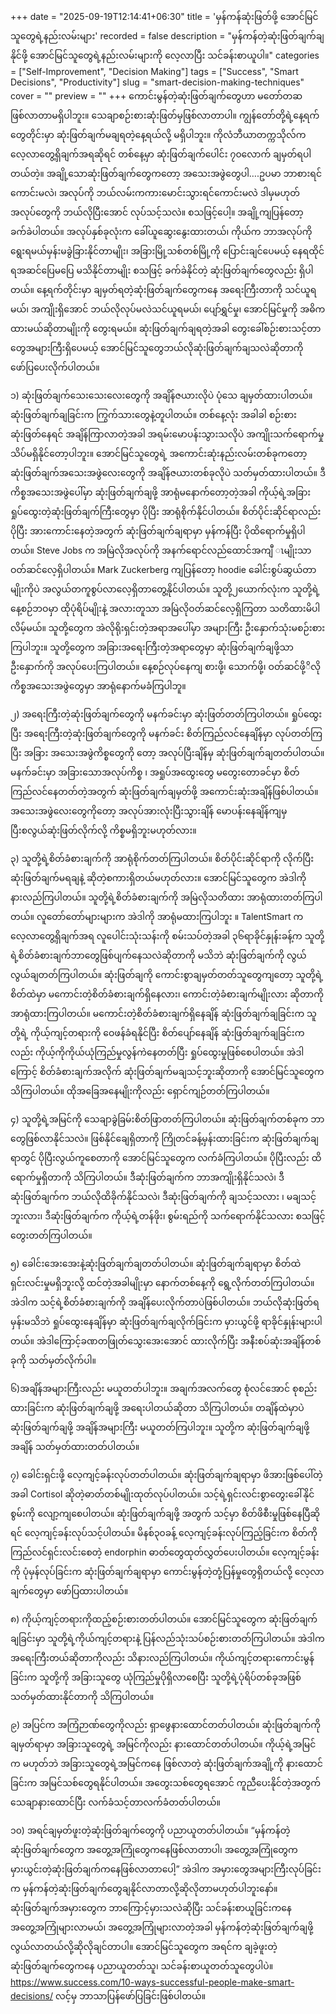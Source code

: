 +++
date = "2025-09-19T12:14:41+06:30"
title = 'မှန်ကန်ဆုံးဖြတ်ဖို့ အောင်မြင်သူတွေရဲ့နည်းလမ်းများ'
recorded = false
description = "မှန်ကန်တဲ့ဆုံးဖြတ်ချက်ချနိုင်ဖို့ အောင်မြင်သူတွေရဲ့နည်းလမ်းများကို လေ့လာပြီး သင်ခန်းစာယူပါ။"
categories = ["Self-Improvement", "Decision Making"]
tags = ["Success", "Smart Decisions", "Productivity"]
slug = "smart-decision-making-techniques"
cover = ""
preview = ""
+++
ကောင်းမွန်တဲ့ဆုံးဖြတ်ချက်တွေဟာ မတော်တဆဖြစ်လာတာမရှိပါဘူး။ သေချာစဉ်းစားဆုံးဖြတ်မှဖြစ်လာတာပါ။ ကျွန်တော်တို့ရဲ့နေ့ရက်တွေတိုင်းမှာ ဆုံးဖြတ်ချက်မချရတဲ့နေ့ရယ်လို့ မရှိပါဘူး။ ကိုလံဘီယာတက္ကသိုလ်က လေ့လာတွေ့ရှိချက်အရဆိုရင် တစ်နေ့မှာ ဆုံးဖြတ်ချက်ပေါင်း ၇၀လောက် ချမှတ်ရပါတယ်တဲ့။
အချို့သောဆုံးဖြတ်ချက်တွေကတော့ အသေးအဖွဲတွေပါ….ဥပမာ ဘာစားရင်ကောင်းမလဲ၊ အလုပ်ကို ဘယ်လမ်းကကားမောင်းသွားရင်ကောင်းမလဲ ဒါမှမဟုတ် အလုပ်တွေကို ဘယ်လိုပြီးအောင် လုပ်သင့်သလဲ။ စသဖြင့်ပေါ့။ အချို့ကျပြန်တော့ ခက်ခဲပါတယ်။ အလုပ်နှစ်ခုလုံးက ခေါ်ယူဆွေးနွေးထားတယ်၊ ကိုယ်က ဘာအလုပ်ကိုရွေးရမယ်မှန်းမခွဲခြားနိုင်တာမျိုး၊ အခြားမြို့သစ်တစ်မြို့ကို ပြောင်းချင်ပေမယ့် နေရထိုင်ရအဆင်ပြေမပြေ မသိနိုင်တာမျိုး စသဖြင့် ခက်ခဲနိုင်တဲ့ ဆုံးဖြတ်ချက်တွေလည်း ရှိပါတယ်။
နေ့ရက်တိုင်းမှာ ချမှတ်ရတဲ့ဆုံးဖြတ်ချက်တွေကနေ အရေးကြီးတာကို သင်ယူရမယ်၊ အကျိုးရှိအောင် ဘယ်လိုလုပ်မလဲသင်ယူရမယ်၊ ပျော်ရွှင်မှု၊ အောင်မြင်မှုကို အဓိက ထားမယ်ဆိုတာမျိုးကို တွေးရမယ်။
ဆုံးဖြတ်ချက်ချရတဲ့အခါ တွေးခေါ်စဉ်းစားသင့်တာတွေအများကြီးရှိပေမယ့် အောင်မြင်သူတွေဘယ်လိုဆုံးဖြတ်ချက်ချသလဲဆိုတာကို ဖော်ပြပေးလိုက်ပါတယ်။

၁) ဆုံးဖြတ်ချက်သေးသေးလေးတွေကို အချိန်ဇယားလိုပဲ ပုံသေ ချမှတ်ထားပါတယ်။
ဆုံးဖြတ်ချက်ချခြင်းက ကြွက်သားတွေနဲ့တူပါတယ်။ တစ်နေ့လုံး အခါခါ စဉ်းစားဆုံးဖြတ်နေရင် အချိန်ကြာလာတဲ့အခါ အရမ်းမောပန်းသွားသလိုပဲ အကျိုးသက်ရောက်မှုသိပ်မရှိနိုင်တော့ပါဘူး။ အောင်မြင်သူတွေရဲ့ အကောင်းဆုံးနည်းလမ်းတစ်ခုကတော့ ဆုံးဖြတ်ချက်အသေးအဖွဲလေးတွေကို အချိန်ဇယားတစ်ခုလိုပဲ သတ်မှတ်ထားပါတယ်။ ဒီကိစ္စအသေးအဖွဲပေါ်မှာ ဆုံးဖြတ်ချက်ချဖို့ အာရုံမနောက်တော့တဲ့အခါ ကိုယ့်ရဲ့အခြားရှုပ်ထွေးတဲ့ဆုံးဖြတ်ချက်ကြီးတွေမှာ ပိုပြီး အာရုံစိုက်နိုင်ပါတယ်။ စိတ်ပိုင်းဆိုင်ရာလည်း ပိုပြီး အားကောင်းနေတဲ့အတွက် ဆုံးဖြတ်ချက်ချရာမှာ မှန်ကန်ပြီး ပိုထိရောက်မှုရှိပါတယ်။ Steve Jobs က အမြဲလိုအလုပ်ကို အနက်ရောင်လည်ထောင်အကျီ ၤမျိုးသာ ဝတ်ဆင်လေ့ရှိပါတယ်။ Mark Zuckerberg ကျပြန်တော့ hoodie ခေါင်းစွပ်ဆွယ်တာမျိုးကိုပဲ အလွယ်တကူစွပ်လာလေ့ရှိတာတွေ့နိုင်ပါတယ်။ သူတို့၂ယောက်လုံးက သူတို့ရဲ့နေ့စဉ်ဘဝမှာ ထိုပုံရိပ်မျိုးနဲ့ အလားတူသာ အမြဲလိုဝတ်ဆင်လေ့ရှိကြတာ သတိထားမိပါလိမ့်မယ်။ သူတို့တွေက အဲလိုရိုးရှင်းတဲ့အရာအပေါ်မှာ အများကြီး ဦးနှောက်သုံးမစဉ်းစားကြပါဘူး။ သူတို့တွေက အခြားအရေးကြီးတဲ့အရာတွေမှာ ဆုံးဖြတ်ချက်ချဖို့သာ ဦးနှောက်ကို အလုပ်ပေးကြပါတယ်။ နေ့စဉ်လုပ်နေကျ စားဖို့၊ သောက်ဖို့၊ ဝတ်ဆင်ဖို့ိလို ကိစ္စအသေးအဖွဲတွေမှာ အာရုံနောက်မခံကြပါဘူ။

၂) အရေးကြီးတဲ့ဆုံးဖြတ်ချက်တွေကို မနက်ခင်းမှာ ဆုံးဖြတ်တတ်ကြပါတယ်။
ရှုပ်ထွေးပြီး အရေးကြီးတဲ့ဆုံးဖြတ်ချက်တွေကို မနက်ခင်း စိတ်ကြည်လင်နေချိန်မှာ လုပ်တတ်ကြပြီး အခြား အသေးအဖွဲကိစ္စတွေကို တော့ အလုပ်ပြီးချိန်မှ ဆုံးဖြတ်ချက်ချတတ်ပါတယ်။ မနက်ခင်းမှာ အခြားသောအလုပ်ကိစ္စ ၊ အရှုပ်အထွေးတွေ မတွေးတောခင်မှာ စိတ်ကြည်လင်နေတတ်တဲ့အတွက် ဆုံးဖြတ်ချက်ချမှတ်ဖို့ အကောင်းဆုံးအချိန်ဖြစ်ပါတယ်။ အသေးအဖွဲလေးတွေကိုတော့ အလုပ်အားလုံးပြီးသွားချိန် မောပန်းနေချိန်ကျမှ ပြီးစလွယ်ဆုံးဖြတ်လိုက်လို့ ကိစ္စမရှိဘူးမဟုတ်လား။

၃) သူတို့ရဲ့စိတ်ခံစားချက်ကို အာရုံစိုက်တတ်ကြပါတယ်။
စိတ်ပိုင်းဆိုင်ရာကို လိုက်ပြီး ဆုံးဖြတ်ချက်မရချနဲ့ ဆိုတဲ့စကားရှိတယ်မဟုတ်လား။ အောင်မြင်သူတွေက အဲဒါကို နားလည်ကြပါတယ်။ သူတို့ရဲ့စိတ်ခံစားချက်ကို အမြဲလိုသတိထား အာရုံထားတတ်ကြပါတယ်။ လူတော်တော်များများက အဲဒါကို အာရုံမထားကြပါဘူး ။ TalentSmart က လေ့လာတွေ့ရှိချက်အရ လူပေါင်းသုံးသန်းကို စမ်းသပ်တဲ့အခါ ၃၆ရာခိုင်နှုန်းခန့်က သူတို့ရဲ့စိတ်ခံစားချက်ဘာတွေဖြစ်ပျက်နေသလဲဆိုတာကို မသိဘဲ ဆုံးဖြတ်ချက်ကို လွယ်လွယ်ချတတ်ကြပါတယ်။ ဆုံးဖြတ်ချကို ကောင်းစွာချမှတ်တတ်သူတွေကျတော့ သူတို့ရဲ့စိတ်ထဲမှာ မကောင်းတဲ့စိတ်ခံစားချက်ရှိနေလား၊ ကောင်းတဲ့ခံစားချက်မျိုးလား ဆိုတာကို အာရုံထားကြပါတယ်။ မကောင်းတဲ့စိတ်ခံစားချက်ရှိနေချိန် ဆုံးဖြတ်ချက်ချခြင်းက သူတို့ရဲ့ ကိုယ့်ကျင့်တရားကို ဝေဖန်ခံရနိုင်ပြီး စိတ်ပျော်နေချိန် ဆုံးဖြတ်ချက်ချခြင်းကလည်း ကိုယ့်ကိုကိုယ်ယုံကြည်မှုလွန်ကဲနေတတ်ပြီး ရှုပ်ထွေးမှုဖြစ်စေပါတယ်။
အဲဒါကြောင့် စိတ်ခံစားချက်အလိုက် ဆုံးဖြတ်ချက်မချသင့်ဘူးဆိုတာကို အောင်မြင်သူတွေက သိကြပါတယ်။ ထိုအခြေအနေမျိုးကိုလည်း ရှောင်ကျဉ်တတ်ကြပါတယ်။

၄) သူတို့ရဲ့အမြင်ကို သေချာခွဲခြမ်းစိတ်ဖြာတတ်ကြပါတယ်။
ဆုံးဖြတ်ချက်တစ်ခုက ဘာတွေဖြစ်လာနိုင်သလဲ။ ဖြစ်နိုင်ချေရှိတာကို ကြိုတင်ခန့်မှန်းထားခြင်းက ဆုံးဖြတ်ချက်ချရာတွင် ပိုပြီးလွယ်ကူစေတာကို အောင်မြင်သူတွေက လက်ခံကြပါတယ်။ ပိုပြီးလည်း ထိရောက်မှုရှိတာကို သိကြပါတယ်။ ဒီဆုံးဖြတ်ချက်က ဘာအကျိုးရှိနိုင်သလဲ၊ ဒီဆုံးဖြတ်ချက်က ဘယ်လိုထိခိုက်နိုင်သလဲ၊ ဒီဆုံးဖြတ်ချက်ကို ချသင့်သလား ၊ မချသင့်ဘူးလား၊ ဒီဆုံးဖြတ်ချက်က ကိုယ့်ရဲ့တန်ဖိုး၊ စွမ်းရည်ကို သက်ရောက်နိုင်သလား စသဖြင့် တွေးတတ်ကြပါတယ်။

၅) ခေါင်းအေးအေးနဲ့ဆုံးဖြတ်ချက်ချတတ်ပါတယ်။
ဆုံးဖြတ်ချက်ချရာမှာ စိတ်ထဲရှင်းလင်းမှုမရှိဘူးလို့ ထင်တဲ့အခါမျိုးမှာ နောက်တစ်နေ့ကို ရွေ့လိုက်တတ်ကြပါတယ်။ အဲဒါက သင့်ရဲ့စိတ်ခံစားချက်ကို အချိန်ပေးလိုက်တာပဲဖြစ်ပါတယ်။ ဘယ်လိုဆုံးဖြတ်ရမှန်းမသိဘဲ ရှုပ်ထွေးနေချိန်မှာ ဆုံးဖြတ်ချက်ချလိုက်ခြင်းက မှားယွင်ဖို့ ရာခိုင်နှုန်းများပါတယ်။ အဲဒါကြောင့်ခဏတဖြုတ်သွေးအေးအောင် ထားလိုက်ပြီး အနီးစပ်ဆုံးအချိန်တစ်ခုကို သတ်မှတ်လိုက်ပါ။

၆)အချိန်အများကြီးလည်း မယူတတ်ပါဘူး။
အချက်အလက်တွေ စုံလင်အောင် စုစည်းထားခြင်းက ဆုံးဖြတ်ချက်ချဖို့ အရေးပါတယ်ဆိုတာ သိကြပါတယ်။ တချိန်ထဲမှာပဲ ဆုံးဖြတ်ချက်ချဖို့ အချိန်အများကြီး မယူတတ်ကြပါဘူး။ သူတို့က ဆုံးဖြတ်ချက်ချဖို့ အချိန် သတ်မှတ်ထားတတ်ပါတယ်။

၇) ခေါင်းရှင်းဖို့ လေ့ကျင့်ခန်းလုပ်တတ်ပါတယ်။
ဆုံးဖြတ်ချက်ချရာမှာ ဖိအားဖြစ်ပေါ်တဲ့အခါ Cortisol ဆိုတဲ့ဓာတ်တစ်မျိုးထုတ်လုပ်ပါတယ်။ သင့်ရဲ့ရှင်းလင်းစွာတွေးခေါ်နိုင်စွမ်းကို လျော့ကျစေပါတယ်။ ဆုံးဖြတ်ချက်ချဖို့ အတွက် သင့်မှာ စိတ်ဖိစီးမှုဖြစ်နေပြီဆိုရင် လေ့ကျင့်ခန်းလုပ်သင့်ပါတယ်။ မိနစ်၃၀ခန့် လေ့ကျင့်ခန်းလုပ်ကြည့်ခြင်းက စိတ်ကိုကြည်လင်ရှင်းလင်းစေတဲ့ endorphin ဓာတ်တွေထုတ်လွှတ်ပေးပါတယ်။ လေ့ကျင့်ခန်းကို ပုံမှန်လုပ်ခြင်းက ဆုံးဖြတ်ချက်ချရာမှာ ကောင်းမွန်တဲ့တုံ့ပြန်မှုတွေရှိတယ်လို့ လေ့လာချက်တွေမှာ ဖော်ပြထားပါတယ်။

၈) ကိုယ့်ကျင့်တရားကိုထည့်စဉ်းစားတတ်ပါတယ်။
အောင်မြင်သူတွေက ဆုံးဖြတ်ချက်ချခြင်းမှာ သူတို့ရဲ့ကိုယ်ကျင့်တရားနဲ့ ပြန်လည်သုံးသပ်စဉ်းစားတတ်ကြပါတယ်။ အဲဒါက အရေးကြီးတယ်ဆိုတာကိုလည်း သိနားလည်ကြပါတယ်။ ကိုယ်ကျင့်တရားကောင်းမွန်ခြင်းက သူတို့ကို အခြားသူတွေ ယုံကြည်မှုပိုရှိလာစေပြီး သူတို့ရဲ့ပုံရိပ်တစ်ခုအဖြစ် သတ်မှတ်ထားနိုင်တာကို သိကြပါတယ်။

၉) အပြင်က အကြံဉာဏ်တွေကိုလည်း ရှာဖွေနားထောင်တတ်ပါတယ်။
ဆုံးဖြတ်ချက်ကို ချမှတ်ရာမှာ အခြားသူတွေရဲ့ အမြင်ကိုလည်း နားထောင်တတ်ပါတယ်။ ကိုယ့်ရဲ့အမြင်က မဟုတ်ဘဲ အခြားသူတွေရဲ့အမြင်ကနေ ဖြစ်လာတဲ့ ဆုံးဖြတ်ချက်အချို့ကို နားထောင်ခြင်းက အမြင်သစ်တွေရနိုင်ပါတယ်။ အတွေးသစ်တွေရအောင် ကူညီပေးနိုင်တဲ့အတွက် သေချာနားထောင်ပြီး လက်ခံသင့်တာလက်ခံတတ်ပါတယ်။

၁၀) အရင်ချမှတ်ဖူးတဲ့ဆုံးဖြတ်ချက်တွေကို ပညာယူတတ်ပါတယ်။
“မှန်ကန်တဲ့ဆုံးဖြတ်ချက်တွေက အတွေ့အကြုံတွေကနေဖြစ်လာတာပါ၊ အတွေ့အကြုံတွေက မှားယွင်းတဲ့ဆုံးဖြတ်ချက်ကနေဖြစ်လာတာပေါ့” အဲဒါက အမှားတွေအများကြီးလုပ်ခြင်းက မှန်ကန်တဲ့ဆုံးဖြတ်ချက်တွေချနိုင်လာတာလို့ဆိုလိုတာမဟုတ်ပါဘူးနော်။ ဆုံးဖြတ်ချက်အမှားတွေက ဘာကြောင့်မှားသလဲဆိုပြီး သင်ခန်းစာယူခြင်းကနေ အတွေ့အကြုံများလာမယ်၊ အတွေ့အကြုံများလာတဲ့အခါ မှန်ကန်တဲ့ဆုံးဖြတ်ချက်ချဖို့ လွယ်လာတယ်လို့ဆိုလိုချင်တာပါ။ အောင်မြင်သူတွေက အရင်က ချခဲ့ဖူးတဲ့ဆုံးဖြတ်ချက်တွေကနေ ပညာယူတတ်သူ၊ သင်ခန်းစာယူတတ်သူတွေပါပဲ။
https://www.success.com/10-ways-successful-people-make-smart-decisions/ လင့်မှ ဘာသာပြန်ဖော်ပြခြင်းဖြစ်ပါတယ်။ 